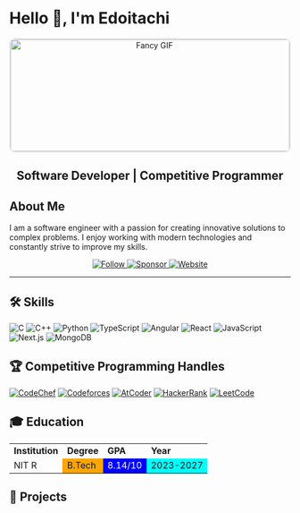 # Hello 👋, I'm Edoitachi
<div align="center">
  <img src="https://user-images.githubusercontent.com/74038190/212750155-3ceddfbd-19d3-40a3-87af-8d329c8323c4.gif" alt="Fancy GIF" style="width: 500px; height: 200px; border: 2px solid #e1e4e8; border-radius: 10px;"/>
</div>

<div align="center">
  <h2><strong>Software Developer | Competitive Programmer</strong></h2>
</div>

## About Me

I am a software engineer with a passion for creating innovative solutions to complex problems. I enjoy working with modern technologies and constantly strive to improve my skills.


<div align="center">
  <a href="https://github.com/EdoItachi">
    <img src="https://img.shields.io/github/followers/shyama7004?label=Follow&style=social" alt="Follow">
  </a>
  <a href="https://github.com/sponsors/EdoItachi">
    <img src="https://img.shields.io/badge/Sponsor-❤-red" alt="Sponsor">
  </a>
  <!--<a href="https://www.linkedin.com/in/sssa23/">
    <img src="https://img.shields.io/badge/LinkedIn-blue?style=flat&logo=linkedin" alt="LinkedIn">
  </a>-->
  <a href="https://your-website.com">
    <img src="https://img.shields.io/badge/Website-Visit-green" alt="Website">
  </a>
</div>

---

## 🛠️ Skills

![C](https://img.shields.io/badge/-C-00599C?style=for-the-badge&logo=c&logoColor=white)
![C++](https://img.shields.io/badge/-C++-00599C?style=for-the-badge&logo=c%2B%2B&logoColor=white)
![Python](https://img.shields.io/badge/-Python-3776AB?style=for-the-badge&logo=python&logoColor=white)
![TypeScript](https://img.shields.io/badge/-TypeScript-007ACC?style=for-the-badge&logo=typescript&logoColor=white)
![Angular](https://img.shields.io/badge/-Angular-DD0031?style=for-the-badge&logo=angular&logoColor=white)
![React](https://img.shields.io/badge/-React-61DAFB?style=for-the-badge&logo=react&logoColor=black)
![JavaScript](https://img.shields.io/badge/-JavaScript-F7DF1E?style=for-the-badge&logo=javascript&logoColor=black)
![Next.js](https://img.shields.io/badge/-Next.js-000000?style=for-the-badge&logo=nextdotjs&logoColor=white)
![MongoDB](https://img.shields.io/badge/-MongoDB-47A248?style=for-the-badge&logo=mongodb&logoColor=white)


## 🏆 Competitive Programming Handles


[![CodeChef](https://img.shields.io/badge/CodeChef-NA-6b5b95?style=for-the-badge)](https://www.codechef.com/users/shyama7004)
[![Codeforces](https://img.shields.io/badge/Codeforces-NA-1f8acb?style=for-the-badge)](https://codeforces.com/profile/Shyama7004)
[![AtCoder](https://img.shields.io/badge/AtCoder-NA-0097e6?style=for-the-badge)](https://atcoder.jp/users/Shyama7004?contestType=algo)
[![HackerRank](https://img.shields.io/badge/HackerRank-NA-4c8c4a?style=for-the-badge)](https://www.hackerrank.com/profile/sujatabisoyi)
[![LeetCode](https://img.shields.io/badge/LeetCode-NA-ffa116?style=for-the-badge)](https://leetcode.com/u/Shyamasharaya/)



## 🎓 Education

<table>
  <tr>
    <td><strong>Institution</strong></td>
    <td><strong>Degree</strong></td>
    <td><strong>GPA</strong></td>
    <td><strong>Year</strong></td>
  </tr>
  <tr>
    <td>NIT R</td>
    <td style="background-color: orange;">B.Tech</td>
    <td style="background-color: blue; color: white;">8.14/10</td>
    <td style="background-color: cyan;">2023-2027</td>
  </tr>
</table>


## 🚀 Projects
<!--
- [AudioZen](https://github.com/shyama7004/AudioZen)
- [TaskBee](https://github.com/shyama7004/TaskBee)

